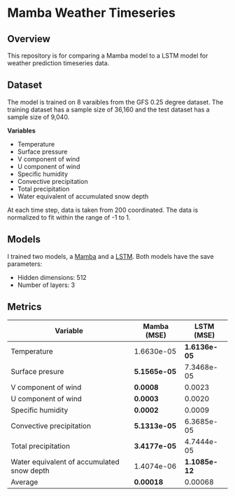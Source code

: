 # Mamba Weather Timeseries

## Overview
This repository is for comparing a Mamba model to a LSTM model for weather prediction timeseries data.

## Dataset 
The model is trained on 8 varaibles from the GFS 0.25 degree dataset. The training dataset has a sample size of 36,160 and the test dataset has a sample size of 9,040. 

**Variables**
- Temperature
- Surface pressure
- V component of wind
- U component of wind
- Specific humidity
- Convective precipitation
- Total precipitation
- Water equivalent of accumulated snow depth

At each time step, data is taken from 200 coordinated. 
The data is normalized to fit within the range of -1 to 1. 

## Models
I trained two models, a [Mamba](https://arxiv.org/abs/2312.00752) and a [LSTM](https://arxiv.org/abs/1402.1128). 
Both models have the save parameters: 
- Hidden dimensions: 512
- Number of layers: 3

## Metrics 
| Variable | Mamba (MSE) | LSTM (MSE) |
|----------|-------------|------------|
|Temperature|1.6630e-05|**1.6136e-05**|
|Surface presure|**5.1565e-05**|7.3468e-05|
|V component of wind|**0.0008**|0.0023|
|U component of wind|**0.0003**|0.0020|
|Specific humidity|**0.0002**|0.0009|
|Convective precipitation|**5.1313e-05**|6.3685e-05|
|Total precipitation|**3.4177e-05**|4.7444e-05|
|Water equivalent of accumulated snow depth|1.4074e-06|**1.1085e-12**|
|Average|**0.00018**|0.00068|

